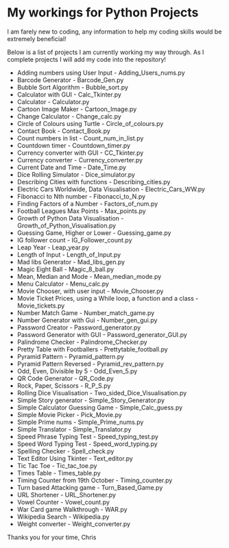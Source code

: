 # My workings for Python Projects

I am farely new to coding, any information to help my coding skills would be extremely beneficial!

Below is a list of projects I am currently working my way through. As I complete projects I will add my code into the repository!

  - Adding numbers using User Input - Adding_Users_nums.py
  - Barcode Generator - Barcode_Gen.py
  - Bubble Sort Algorithm - Bubble_sort.py
  - Calculator with GUI - Calc_Tkinter.py
  - Calculator - Calculator.py
  - Cartoon Image Maker - Cartoon_Image.py
  - Change Calculator - Change_calc.py
  - Circle of Colours using Turtle - Circle_of_colours.py
  - Contact Book - Contact_Book.py
  - Count numbers in list - Count_num_in_list.py
  - Countdown timer - Countdown_timer.py
  - Currency converter with GUI - CC_Tkinter.py
  - Currency converter - Currency_converter.py
  - Current Date and Time - Date_Time.py
  - Dice Rolling Simulator - Dice_simulator.py
  - Describing Cities with functions - Describing_cities.py
  - Electric Cars Worldwide, Data Visualisation - Electric_Cars_WW.py
  - Fibonacci to Nth number - Fibonacci_to_N.py
  - Finding Factors of a Number - Factors_of_num.py
  - Football Leagues Max Points - Max_points.py
  - Growth of Python Data Visualisation - Growth_of_Python_Visualisation.py
  - Guessing Game, Higher or Lower - Guessing_game.py
  - IG follower count - IG_Follower_count.py
  - Leap Year - Leap_year.py
  - Length of Input - Length_of_Input.py
  - Mad libs Generator - Mad_libs_gen.py
  - Magic Eight Ball - Magic_8_ball.py
  - Mean, Median and Mode - Mean_median_mode.py
  - Menu Calculator - Menu_calc.py
  - Movie Chooser, with user input - Movie_Chooser.py
  - Movie Ticket Prices, using a While loop, a function and a class - Movie_tickets.py
  - Number Match Game - Number_match_game.py
  - Number Generator with Gui - Number_gen_gui.py
  - Password Creator - Password_generator.py
  - Password Generator with GUI - Password_generator_GUI.py
  - Palindrome Checker - Palindrome_Checker.py
  - Pretty Table with Footballers - Prettytable_football.py
  - Pyramid Pattern - Pyramid_pattern.py
  - Pyramid Pattern Reversed - Pyramid_rev_pattern.py
  - Odd, Even, Divisible by 5 - Odd_Even_5.py
  - QR Code Generator - QR_Code.py
  - Rock, Paper, Scissors - R_P_S.py
  - Rolling Dice Visualisation - Two_sided_Dice_Visualisation.py
  - Simple Story generator - Simple_Story_Generator.py
  - Simple Calculator Guessing Game - Simple_Calc_guess.py
  - Simple Movie Picker - Pick_Movie.py
  - Simple Prime nums - Simple_Prime_nums.py
  - Simple Translator - Simple_Translator.py
  - Speed Phrase Typing Test - Speed_typing_test.py
  - Speed Word Typing Test - Speed_word_typing.py
  - Spelling Checker - Spell_check.py
  - Text Editor Using Tkinter - Text_editor.py
  - Tic Tac Toe - Tic_tac_toe.py
  - Times Table - Times_table.py
  - Timing Counter from 19th October - Timing_counter.py
  - Turn based Attacking game - Turn_Based_Game.py
  - URL Shortener - URL_Shortener.py
  - Vowel Counter - Vowel_count.py
  - War Card game Walkthrough - WAR.py
  - Wikipedia Search - Wikipedia.py
  - Weight converter - Weight_converter.py

Thanks you for your time,
Chris 
